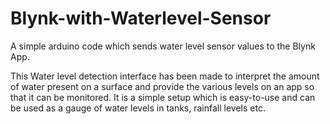 # Blynk-with-Waterlevel-Sensor
A simple arduino code which sends water level sensor values to the Blynk App.


This Water level detection interface has been made to interpret the amount of water present on a surface and provide the various levels on an app so that it can be monitored.
It is a simple setup which is easy-to-use and can be used as a gauge of water levels in tanks, rainfall levels etc.
